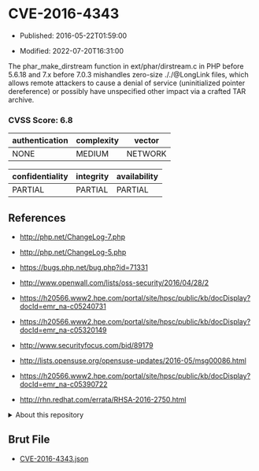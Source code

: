 # CVE-2016-4343

- Published: 2016-05-22T01:59:00

- Modified: 2022-07-20T16:31:00

The phar_make_dirstream function in ext/phar/dirstream.c in PHP before 5.6.18 and 7.x before 7.0.3 mishandles zero-size ././@LongLink files, which allows remote attackers to cause a denial of service (uninitialized pointer dereference) or possibly have unspecified other impact via a crafted TAR archive.

### CVSS Score: **6.8**

| authentication | complexity | vector |
| --- | --- | --- |
| NONE | MEDIUM | NETWORK |

| confidentiality | integrity | availability |
| --- | --- | --- |
| PARTIAL | PARTIAL | PARTIAL |

## References

* http://php.net/ChangeLog-7.php

* http://php.net/ChangeLog-5.php

* https://bugs.php.net/bug.php?id=71331

* http://www.openwall.com/lists/oss-security/2016/04/28/2

* https://h20566.www2.hpe.com/portal/site/hpsc/public/kb/docDisplay?docId=emr_na-c05240731

* https://h20566.www2.hpe.com/portal/site/hpsc/public/kb/docDisplay?docId=emr_na-c05320149

* http://www.securityfocus.com/bid/89179

* http://lists.opensuse.org/opensuse-updates/2016-05/msg00086.html

* https://h20566.www2.hpe.com/portal/site/hpsc/public/kb/docDisplay?docId=emr_na-c05390722

* http://rhn.redhat.com/errata/RHSA-2016-2750.html

<details>
<summary>About this repository</summary> 

  This repository is part of the project [Live Hack CVE](https://github.com/Live-Hack-CVE). Main website can be found [www.live-hack.org](https://www.live-hack.org) 
  
  Made by [Sn0wAlice](https://github.com/Sn0wAlice) for the people that care about security and need to have a feed of the latest CVEs. Hope you enjoy it, don't forget to star the repo and follow me on [Twitter](https://twitter.com/Sn0wAlice) and [Github](https://github.com/Sn0wAlice). And that is my [personnal website](https://www.alice-snow.me/)

  - [Home Page](https://github.com/Live-Hack-CVE)
  - [Framework](https://github.com/Live-Hack-CVE/cve-framework)
  - [CVE database](https://github.com/Live-Hack-CVE/full_database)
  - [Changelog](https://github.com/Live-Hack-CVE/Changelog)
</details>

## Brut File

* [CVE-2016-4343.json](https://raw.githubusercontent.com/Live-Hack-CVE/full_database/main/cves/2016/CVE-2016-4343.json)

